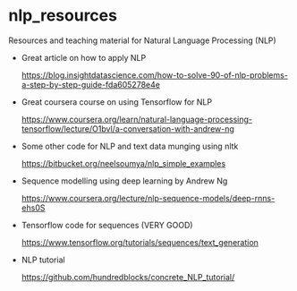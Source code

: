 # nlp_resources
Resources and teaching material for Natural Language Processing (NLP)


      
* Great article on how to apply NLP

    https://blog.insightdatascience.com/how-to-solve-90-of-nlp-problems-a-step-by-step-guide-fda605278e4e

   

* Great coursera course on using Tensorflow for NLP

    https://www.coursera.org/learn/natural-language-processing-tensorflow/lecture/O1bvl/a-conversation-with-andrew-ng
    
    
* Some other code for NLP and text data munging using nltk

    https://bitbucket.org/neelsoumya/nlp_simple_examples
    
    
* Sequence modelling using deep learning by Andrew Ng

    https://www.coursera.org/lecture/nlp-sequence-models/deep-rnns-ehs0S
    
    

* Tensorflow code for sequences (VERY GOOD)

    https://www.tensorflow.org/tutorials/sequences/text_generation
      

* NLP tutorial

    https://github.com/hundredblocks/concrete_NLP_tutorial/
      
      
